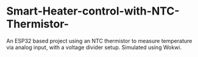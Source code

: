 # Smart-Heater-control-with-NTC-Thermistor-
An ESP32 based project using an NTC thermistor to measure temperature via analog input, with a voltage divider setup. Simulated using Wokwi.
